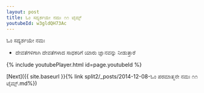 ```yaml
---
layout: post
title: ಓಂ ಸದ್ಯರ್ಶಯೇ ನಮಃ ೧೧ ಟೈಮ್ಸ್
youtubeId: w3gldQH73Ac
---
```

 
 
 ಓಂ ಸದ್ಯರ್ಶಯೇ ನಮಃ  
 
 -  ದೇವತೆಗಳಿಗಾಗಿ ದೇವತೆಗಳಾದ ಸಾಧಕರಿಗೆ ಯಾರು ಜ್ಞಾನವನ್ನು ನೀಡುತ್ತಾರೆ 
 
  
 
  
 
 
 
 
 
 


{% include youtubePlayer.html id=page.youtubeId %}
 
[Next]({{ site.baseurl }}{% link  split2/_posts/2014-12-08-ಓಂ ಪರಮಾತ್ಮನೇ ನಮಃ ೧೧ ಟೈಮ್ಸ್.md%})
 
